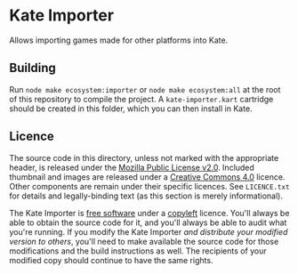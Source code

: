 # Kate Importer

Allows importing games made for other platforms into Kate.

## Building

Run `node make ecosystem:importer` or `node make ecosystem:all` at the root of this repository to compile the project. A `kate-importer.kart` cartridge should be created in this folder, which you can then install in Kate.

## Licence

The source code in this directory, unless not marked with the appropriate
header, is released under the [Mozilla Public License v2.0][mpl]. Included
thumbnail and images are released under a [Creative Commons 4.0][cc4] licence.
Other components are remain under their specific licences. See `LICENCE.txt`
for details and legally-binding text (as this section is merely informational).

The Kate Importer is [free software][free] under a [copyleft][] licence. You'll
always be able to obtain the source code for it, and you'll always be able to
audit what you're running. If you modify the Kate Importer _and distribute
your modified version to others_, you'll need to make available the
source code for those modifications and the build instructions as well.
The recipients of your modified copy should continue to have the same rights.

[mpl]: https://www.mozilla.org/en-US/MPL/
[free]: https://en.wikipedia.org/wiki/Free_software
[cc4]: https://creativecommons.org/licenses/by/4.0/
[copyleft]: https://en.wikipedia.org/wiki/Copyleft
